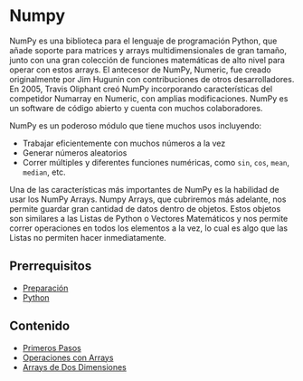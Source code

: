 # Numpy

NumPy es una biblioteca para el lenguaje de programación Python, que añade soporte para matrices y arrays multidimensionales de gran tamaño, junto con una gran colección de funciones matemáticas de alto nivel para operar con estos arrays. El antecesor de NumPy, Numeric, fue creado originalmente por Jim Hugunin con contribuciones de otros desarrolladores. En 2005, Travis Oliphant creó NumPy incorporando características del competidor Numarray en Numeric, con amplias modificaciones. NumPy es un software de código abierto y cuenta con muchos colaboradores.

NumPy es un poderoso módulo que tiene muchos usos incluyendo:

* Trabajar eficientemente con muchos números a la vez
* Generar números aleatorios
* Correr múltiples y diferentes funciones numéricas, como `sin`, `cos`, `mean`, `median`, etc.

Una de las características más importantes de NumPy es la habilidad de usar los NumPy Arrays. Numpy Arrays, que cubriremos más adelante, nos permite guardar gran cantidad de datos dentro de objetos. Estos objetos son similares a las Listas de Python o Vectores Matemáticos y nos permite correr operaciones en todos los elementos a la vez, lo cual es algo que las Listas no permiten hacer inmediatamente.

## Prerrequisitos

* [Preparación](../preparacion/)
* [Python](../python/)

## Contenido

* [Primeros Pasos](primeros-pasos.md)
* [Operaciones con Arrays](operaciones-con-arrays.md)
* [Arrays de Dos Dimensiones](arrays-de-dos-dimensiones.md)
